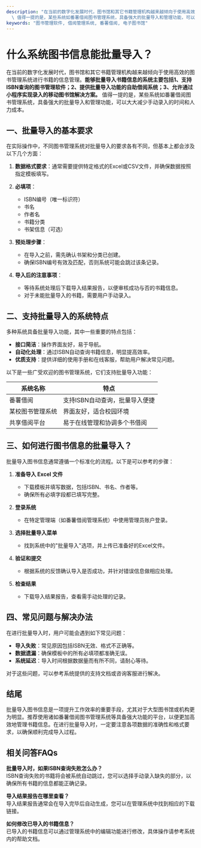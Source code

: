 ```yaml
---
description: "在当前的数字化发展时代，图书馆和其它书籍管理机构越来越倾向于使用高效的图书管理系统进行书籍的信息管理。**能够批量导入书籍信息的系统主要包括1、支持ISBN查询的图书管理软件；2、提供批量导入功能的自助借阅系统；3、允许通过小程序实现录入的移动图书馆解决方案。**\
  \ 值得一提的是，某些系统如番薯借阅图书管理系统，具备强大的批量导入和管理功能，可以大大减少手动录入的时间和人力成本。"
keywords: "图书管理软件, 借阅管理系统, 番薯借阅, 电子图书馆"
---
```

# 什么系统图书信息能批量导入？

在当前的数字化发展时代，图书馆和其它书籍管理机构越来越倾向于使用高效的图书管理系统进行书籍的信息管理。**能够批量导入书籍信息的系统主要包括1、支持ISBN查询的图书管理软件；2、提供批量导入功能的自助借阅系统；3、允许通过小程序实现录入的移动图书馆解决方案。** 值得一提的是，某些系统如番薯借阅图书管理系统，具备强大的批量导入和管理功能，可以大大减少手动录入的时间和人力成本。

## 一、批量导入的基本要求

在实际操作中，不同图书管理系统对批量导入的要求各有不同，但基本上都会涉及以下几个方面：

1. **数据格式要求**：通常需要提供特定格式的Excel或CSV文件，并确保数据按照指定模板填写。
   
2. **必填项**：
   - ISBN编号（唯一标识符）
   - 书名
   - 作者名 
   - 书籍分类
   - 书架信息（可选）

3. **预处理步骤**：
   - 在导入之前，需先确认书架和分类已创建。
   - 确保ISBN编号有效及匹配，否则系统可能会跳过该条记录。

4. **导入后的注意事项**：
   - 等待系统处理后下载导入结果报告，以便审核成功与否的书籍信息。
   - 对于未能批量导入的书籍，需要用户手动录入。

## 二、支持批量导入的系统特点

多种系统具备批量导入功能，其中一些重要的特点包括：

- **接口简洁**：操作界面友好，易于导航。
- **自动化处理**：通过ISBN自动查询书籍信息，明显提高效率。
- **优质支持**：提供详细的使用手册和在线客服，帮助用户解决常见问题。

以下是一些广受欢迎的图书管理系统，它们支持批量导入功能：

| 系统名称            | 特点                             |
|---------------------|----------------------------------|
| 番薯借阅            | 支持ISBN自动查询，批量导入便捷     |
| 某校图书管理系统    | 界面友好，适合校园环境             |
| 共享借阅平台        | 易于在线管理和协调多个书借阅       |

## 三、如何进行图书信息的批量导入？

批量导入图书信息通常遵循一个标准化的流程。以下是可以参考的步骤：

1. **准备导入 Excel 文件**
   - 下载模板并填写数据，包括ISBN、书名、作者等。
   - 确保所有必填字段都已填写完整。

2. **登录系统**
   - 在特定管理端（如番薯借阅管理系统）中使用管理员账户登录。

3. **选择批量导入菜单**
   - 找到系统中的"批量导入"选项，并上传已准备好的Excel文件。

4. **验证和提交**
   - 根据系统的反馈确认导入是否成功，并针对错误信息做相应处理。

5. **检查结果**
   - 下载导入结果报告，查看需手动处理的记录。

## 四、常见问题与解决办法

在进行批量导入时，用户可能会遇到如下常见问题：

- **导入失败**：常见原因包括ISBN无效、格式不正确等。
- **数据遗漏**：确保模板中的所有必填项都准确无误。
- **系统延迟**：导入时间根据数据量而有所不同，请耐心等待。

对于这些问题，可以参考系统提供的支持文档或咨询客服进行解决。

## 结尾

批量导入图书信息是一项提升工作效率的重要手段，尤其对于大型图书馆或机构更为明显。推荐使用诸如番薯借阅图书管理系统等具备强大功能的平台，以便更加高效地管理书籍信息。在进行批量导入时，一定要注意各项数据的准确性和格式要求，以确保顺利完成导入过程。

## 相关问答FAQs

**批量导入时，如果ISBN查询失败怎么办？**  
ISBN查询失败的书籍将会被系统自动跳过，您可以选择手动录入缺失的部分，以确保所有书籍的信息都能正确记录。

**导入结果报告在哪里查看？**  
导入结果报告通常会在导入完毕后自动生成，您可以在管理系统中找到相应的下载链接。

**如何修改已导入的书籍信息？**  
已导入的书籍信息可以通过管理系统中的编辑功能进行修改，具体操作请参考系统内的帮助文档。
